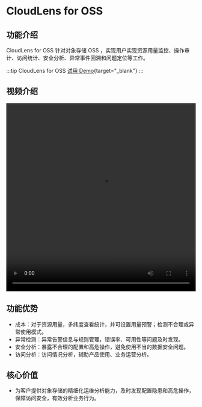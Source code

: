 # CloudLens for OSS

## 功能介绍
CloudLens for OSS 针对对象存储 OSS ，实现用户实现资源用量监控、操作审计、访问统计、安全分析、异常事件回溯和问题定位等工作。

:::tip CloudLens for OSS
[试用 Demo](/playground/demo.html?dest=/lognext/app/oss_lens){target="_blank"}
:::

## 视频介绍
<video src="https://static-aliyun-doc.oss-cn-hangzhou.aliyuncs.com/file-manage-files/zh-CN/20230806/uvbw/CloudLens for OSS.mp4" controls="controls" width="100%" height="500" autoplay="autoplay">
您的浏览器不支持 video 标签。
</video>

## 功能优势
- 成本：对于资源用量，多纬度查看统计，并可设置用量预警；检测不合理或异常使用模式。
- 异常检测：异常告警信息与规则管理，错误率、可用性等问题及时发现。
- 安全分析：暴露不合理的配置和高危操作，避免使用不当的数据安全问题。
- 访问分析：访问情况分析，辅助产品使用、业务运营分析。


## 核心价值
- 为客户提供对象存储的精细化运维分析能力，及时发现配置隐患和高危操作，保障访问安全，有效分析业务行为。

